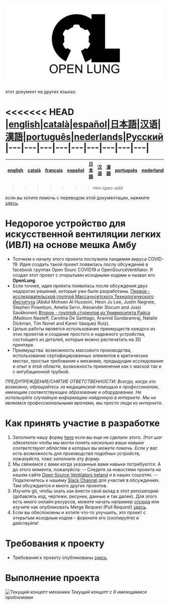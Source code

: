 ![Logo](images/OL_BANNER.png)

этот документ на других языках:

<<<<<<< HEAD
|[english](README.md)|[català](README-ca.md)|[español](README-es.md)|[日本語](README-ja.md)|[汉语](README-zh-Hans.md)|[漢語](README-zh-Hant.md)|[português](README-pt_BR.md)|[nederlands](README-nl.md)|[Русский](README-ru.md)
|---|---|---|---|---|---|---|---|---|
=======
|[english](README.md)|[català](README-ca.md)|[français](README-fr.md)|[español](README-es.md)|[日本語](README-ja.md)|[汉语](README-zh-Hans.md)|[漢語](README-zh-Hant.md)|[português](README-pt_BR.md)|[nederlands](README-nl.md)|[Русский](README-ru.md)
|---|---|---|---|---|---|---|---|---|---|
>>>>>>> rmv-spec-add

если вы хотите помочь с переводом этой документации, нажмите [здесь](https://gitlab.com/TrevorSmale/OSV-OpenLung/-/issues/23).

# Недорогое устройство для искусственной вентиляции легких (ИВЛ) на основе мешка Амбу

- Толчком к началу этого проекта послужила пандемия вируса COVID-19. Идея создать такой проект появилась послу обсуждений в facebook группах Open Sourc COVID19 и OpenSourceVentillator. Я создал этот проект с открытыми исходными кодами и назвал его **OpenLung**.
- Если точнее, идея проекта появилась после обсуждения двух недорогих решений, которые уже были разработаны. [Первое - исследовательской группой Массачусетского Технологического Института](https://web.mit.edu/2.75/projects/DMD_2010_Al_Husseini.pdf) (Abdul Mohsen Al Husseini, Heon Ju Lee, Justin Negrete, Stephen Powelson, Amelia Servi, Alexander Slocum and Jussi Saukkonen) [Второе - группой студентов из Университета Райса](http://oedk.rice.edu/Sys/PublicProfile/47585242/1063096) (Madison Nasteff, Carolina De Santiago, Aravind Sundaramraj, Natalie Dickman, Tim Nonet and Karen Vasquez Ruiz).
- Целью работы является использование  преимуществ каждого из этих проектов и создание простого и надежного устройства, состоящего из деталей, которые можно распечатать на 3D принтере.
- Преимущства: возможность массового производства, использование сертифицированных элементов в критических местах, простые требования к механике, предыдущие исследования и опыт в этой области, возможность применения как с маской так и с интубационной трубкой.

*ПРЕДУПРЕЖДЕНИЕ/СНЯТИЕ ОТВЕТСТВЕННОСТИ: Всегда, когда это возможно, обращайтесь за медицинской помощью к профессиналам, имеющим соответствующее образование и оборудование. Не используйте случайную информацию найденную в интернете. Мы не являемся профессиональными врачами, мы просто люди из интернета.*

# Как принять участие в разработке
1. Заполните нашу форму [here](https://opensourceventilator.ie/register) если вы еще не сделали этого.
*Этот шаг обязателен чтобы мы могли понять насколько ваши навыки соответствуют областям в которых вы можете помочь. Если у вас есть возможность для производства подобных устройств, пожалуйста, тоже заполните эту форму.*
2. Мы свяжемся с вами когда указанные вами навыки потребуются. А до этого момента, пожалуйста:
-- Следите за новостями проекта на нашем сайте [Open Source Ventilators Ireland](https://opensourceventilator.ie/) и в наших соцсетях.
-- Подключитесь к нашему [Slack Channel](https://join.slack.com/t/osventilator/shared_invite/zt-cst4dhk7-BFNMz_vyBPthjlBFYV1yWA) для участия в обсуждениях. Там обсуждается и много других проектов.
3. Изучите git, чтобы знать как внести свой вклад в этот репозиторий (добавлять код, чертежи, рисунки, данные и так далее). Для этого есть много онлайн ресурсов, можете начать например [отсюда](https://www.youtube.com/watch?v=enMumwvLAug) или изучите как опубликовать Merge Request (Pull Request) [здесь](https://docs.gitlab.com/ee/user/project/merge_requests/creating_merge_requests.html).
4. Если вы обеспокоены и хотите что-то улучшить, это проект с открытым исходным кодом - форкните его (скопируйте) и действуйте!

# Требования к проекту
- Требования к проекту опубликованы [здесь](requirements/design-requirements.md).

# Выполнение проекта
![Текущий концепт механики](images/CONCEPT_6_MECH.png)
*Текущий концепт с 6 имеющимися проблемами*
